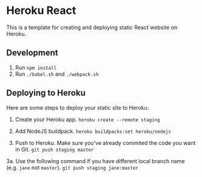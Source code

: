 # Heroku React
This is a template for creating and deploying static React website on Heroku.

## Development
1. Run `npm install`
2. Run `./babel.sh` and `./webpack.sh`

## Deploying to Heroku
Here are some steps to deploy your static site to Heroku:
1. Create your Heroku app.
`heroku create --remote staging`

2. Add NodeJS buildpack.
`heroku buildpacks:set heroku/nodejs`

3. Push to Heroku. Make sure you've already commited the code you want in Git.
`git push staging master`

3a. Use the following command if you have different local branch name (e.g. `jane` not `master`).
`git push staging jane:master`
